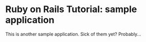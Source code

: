 # Ruby on Rails Tutorial: sample application

This is another sample application.  Sick of them yet?  Probably...  